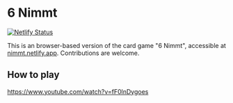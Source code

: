 # 6 Nimmt

[![Netlify Status](https://api.netlify.com/api/v1/badges/6fdec22e-db7f-418e-a090-34e6385a92e1/deploy-status)](https://app.netlify.com/sites/nimmt/deploys)

This is an browser-based version of the card game "6 Nimmt", accessible at [nimmt.netlify.app](https://nimmt.netlify.app/). Contributions are welcome.

## How to play

https://www.youtube.com/watch?v=fF0lnDygoes
